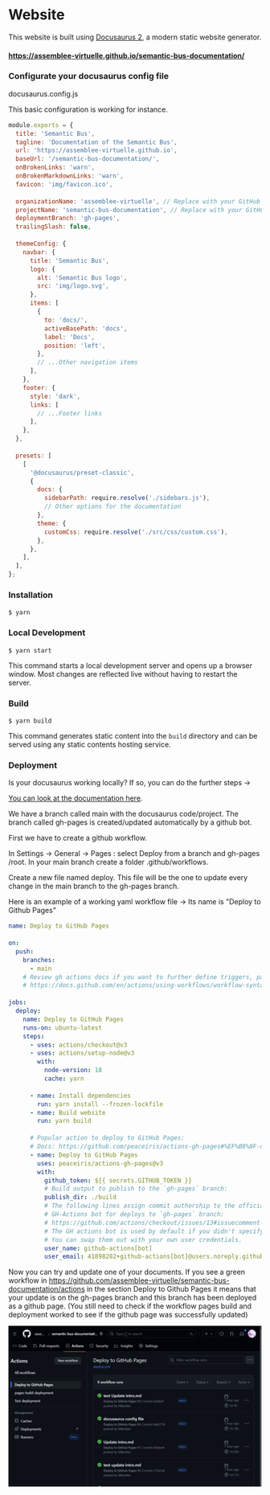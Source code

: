 # Website

This website is built using [Docusaurus 2](https://docusaurus.io/), a modern static website generator.

#### https://assemblee-virtuelle.github.io/semantic-bus-documentation/

### Configurate your docusaurus config file 

docusaurus.config.js

This basic configuration is working for instance.
```js
module.exports = {
  title: 'Semantic Bus',
  tagline: 'Documentation of the Semantic Bus',
  url: 'https://assemblee-virtuelle.github.io',
  baseUrl: '/semantic-bus-documentation/',
  onBrokenLinks: 'warn',
  onBrokenMarkdownLinks: 'warn',
  favicon: 'img/favicon.ico',
  
  organizationName: 'assemblee-virtuelle', // Replace with your GitHub username
  projectName: 'semantic-bus-documentation', // Replace with your GitHub repository name
  deploymentBranch: 'gh-pages',
  trailingSlash: false,

  themeConfig: {
    navbar: {
      title: 'Semantic Bus',
      logo: {
        alt: 'Semantic Bus logo',
        src: 'img/logo.svg',
      },
      items: [
        {
          to: 'docs/',
          activeBasePath: 'docs',
          label: 'Docs',
          position: 'left',
        },
        // ...Other navigation items
      ],
    },
    footer: {
      style: 'dark',
      links: [
        // ...Footer links
      ],
    },
  },

  presets: [
    [
      '@docusaurus/preset-classic',
      {
        docs: {
          sidebarPath: require.resolve('./sidebars.js'),
          // Other options for the documentation
        },
        theme: {
          customCss: require.resolve('./src/css/custom.css'),
        },
      },
    ],
  ],
};
```

### Installation

```
$ yarn
```

### Local Development

```
$ yarn start
```

This command starts a local development server and opens up a browser window. Most changes are reflected live without having to restart the server.

### Build

```
$ yarn build
```

This command generates static content into the `build` directory and can be served using any static contents hosting service.

### Deployment

Is your docusaurus working locally? If so, you can do the further steps ->

[You can look at the documentation here](https://docusaurus.io/docs/deployment).

We have a branch called main with the docusaurus code/project.
The branch called gh-pages is created/updated automatically by a github bot.

First we have to create a github workflow.

In Settings -> General -> Pages : select Deploy from a branch and gh-pages /root.
In your main branch create a folder .github/workflows.

Create a new file named deploy.
This file will be the one to update every change in the main branch to the gh-pages branch.

Here is an example of a working yaml workflow file ->
Its name is "Deploy to Github Pages"

```yaml
name: Deploy to GitHub Pages

on:
  push:
    branches:
      - main
    # Review gh actions docs if you want to further define triggers, paths, etc
    # https://docs.github.com/en/actions/using-workflows/workflow-syntax-for-github-actions#on

jobs:
  deploy:
    name: Deploy to GitHub Pages
    runs-on: ubuntu-latest
    steps:
      - uses: actions/checkout@v3
      - uses: actions/setup-node@v3
        with:
          node-version: 18
          cache: yarn

      - name: Install dependencies
        run: yarn install --frozen-lockfile
      - name: Build website
        run: yarn build

      # Popular action to deploy to GitHub Pages:
      # Docs: https://github.com/peaceiris/actions-gh-pages#%EF%B8%8F-docusaurus
      - name: Deploy to GitHub Pages
        uses: peaceiris/actions-gh-pages@v3
        with:
          github_token: ${{ secrets.GITHUB_TOKEN }}
          # Build output to publish to the `gh-pages` branch:
          publish_dir: ./build
          # The following lines assign commit authorship to the official
          # GH-Actions bot for deploys to `gh-pages` branch:
          # https://github.com/actions/checkout/issues/13#issuecomment-724415212
          # The GH actions bot is used by default if you didn't specify the two fields.
          # You can swap them out with your own user credentials.
          user_name: github-actions[bot]
          user_email: 41898282+github-actions[bot]@users.noreply.github.com
```

Now you can try and update one of your documents.
If you see a green workflow in https://github.com/assemblee-virtuelle/semantic-bus-documentation/actions in the section Deploy to Github Pages it means that your update is on the gh-pages branch and this branch has been deployed as a github page. (You still need to check if the workflow pages build and deployment worked to see if the github page was successfully updated)

![Alt text](./readme-ressx/image.png)



